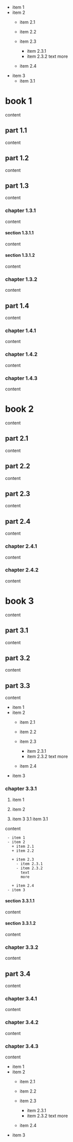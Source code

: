
- item 1
- item 2
  + item 2.1
  + item 2.2

  + item 2.3
    - item 2.3.1
    - item 2.3.2
      text
      more

  + item 2.4
- item 3
  + item 3.1

# book 1

content

## part 1.1

content

## part 1.2

content

## part 1.3

content

### chapter 1.3.1

content

#### section 1.3.1.1

content

#### section 1.3.1.2

content

### chapter 1.3.2

content

## part 1.4

content

### chapter 1.4.1

content

### chapter 1.4.2

content

### chapter 1.4.3

content

# book 2

content

## part 2.1

content

## part 2.2

content

## part 2.3

content

## part 2.4

content

### chapter 2.4.1

content

### chapter 2.4.2

content

# book 3

content

## part 3.1

content

## part 3.2

content

## part 3.3

content

- item 1
- item 2
  + item 2.1
  + item 2.2

  + item 2.3
    - item 2.3.1
    - item 2.3.2
      text
      more

  + item 2.4
- item 3

### chapter 3.3.1

   1. item 1
   2. item 2

   3. item 3
     3.1 item 3.1

content

     - item 1
     - item 2
       + item 2.1
       + item 2.2

       + item 2.3
         - item 2.3.1
         - item 2.3.2
           text
           more

       + item 2.4
     - item 3

#### section 3.3.1.1

content

#### section 3.3.1.2

content

### chapter 3.3.2

content

## part 3.4

content

### chapter 3.4.1

content

### chapter 3.4.2

content

### chapter 3.4.3

content

- item 1
- item 2
  + item 2.1
  + item 2.2

  + item 2.3
    - item 2.3.1
    - item 2.3.2
      text
      more

  + item 2.4
- item 3
